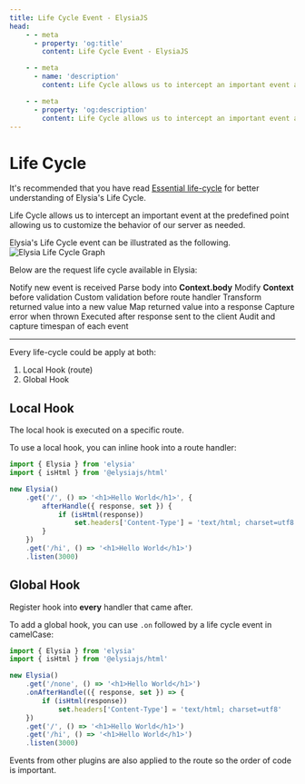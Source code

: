 ```yaml
---
title: Life Cycle Event - ElysiaJS
head:
    - - meta
      - property: 'og:title'
        content: Life Cycle Event - ElysiaJS

    - - meta
      - name: 'description'
        content: Life Cycle allows us to intercept an important event at the predefined point allowing us to customize the behavior of our server as needed.

    - - meta
      - property: 'og:description'
        content: Life Cycle allows us to intercept an important event at the predefined point allowing us to customize the behavior of our server as needed.
---
```


<script setup>
    import Card from '../../components/nearl/card.vue'
    import Deck from '../../components/nearl/card-deck.vue'
</script>

# Life Cycle

It's recommended that you have read [Essential life-cycle](/essential/life-cycle) for better understanding of Elysia's Life Cycle.

Life Cycle allows us to intercept an important event at the predefined point allowing us to customize the behavior of our server as needed.

Elysia's Life Cycle event can be illustrated as the following.
![Elysia Life Cycle Graph](/assets/lifecycle.webp)

Below are the request life cycle available in Elysia:

<Deck>
    <Card title="Request" href="request">
        Notify new event is received
    </Card>
    <Card title="Parse" href="parse">
        Parse body into <b>Context.body</b>
    </Card>
    <Card title="Transform" href="transform">
        Modify <b>Context</b> before validation
    </Card>
    <Card title="Before Handle" href="before-handle">
        Custom validation before route handler
    </Card>
    <Card title="After Handle" href="after-handle">
        Transform returned value into a new value
    </Card>
    <Card title="Map Response" href="map-response">
        Map returned value into a response
    </Card>
    <Card title="On Error" href="on-error">
        Capture error when thrown
    </Card>
    <Card title="On Response" href="on-response">
        Executed after response sent to the client
    </Card>
    <Card title="Trace" href="trace">
        Audit and capture timespan of each event
    </Card>
</Deck>

---

Every life-cycle could be apply at both:

1. Local Hook (route)
2. Global Hook

## Local Hook

The local hook is executed on a specific route.

To use a local hook, you can inline hook into a route handler:

```typescript twoslash
import { Elysia } from 'elysia'
import { isHtml } from '@elysiajs/html'

new Elysia()
    .get('/', () => '<h1>Hello World</h1>', {
        afterHandle({ response, set }) {
            if (isHtml(response))
                set.headers['Content-Type'] = 'text/html; charset=utf8'
        }
    })
    .get('/hi', () => '<h1>Hello World</h1>')
    .listen(3000)
```

## Global Hook

Register hook into **every** handler that came after.

To add a global hook, you can use `.on` followed by a life cycle event in camelCase:

```typescript twoslash
import { Elysia } from 'elysia'
import { isHtml } from '@elysiajs/html'

new Elysia()
    .get('/none', () => '<h1>Hello World</h1>')
    .onAfterHandle(({ response, set }) => {
        if (isHtml(response))
            set.headers['Content-Type'] = 'text/html; charset=utf8'
    })
    .get('/', () => '<h1>Hello World</h1>')
    .get('/hi', () => '<h1>Hello World</h1>')
    .listen(3000)
```

Events from other plugins are also applied to the route so the order of code is important.
